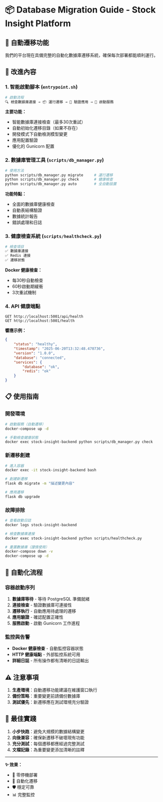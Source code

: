 # 📦 Database Migration Guide - Stock Insight Platform

## 🚀 自動遷移功能

我們的平台現在具備完整的自動化數據庫遷移系統，確保每次部署都能順利運行。

## 🔧 改進內容

### 1. 智能啟動腳本 (`entrypoint.sh`)

```bash
# 啟動流程
🔍 檢查數據庫連接 → 📦 運行遷移 → 🧪 驗證應用 → 🚀 啟動服務
```

**主要功能：**
- 智能數據庫連接檢查（最多30次重試）
- 自動初始化遷移目錄（如果不存在）
- 開發模式下自動檢測模型變更
- 應用配置驗證
- 優化的 Gunicorn 配置

### 2. 數據庫管理工具 (`scripts/db_manager.py`)

```bash
# 使用方法
python scripts/db_manager.py migrate     # 運行遷移
python scripts/db_manager.py check       # 健康檢查
python scripts/db_manager.py auto        # 全自動設置
```

**功能特點：**
- 全面的數據庫健康檢查
- 自動表結構驗證
- 數據統計報告
- 錯誤處理和日誌

### 3. 健康檢查系統 (`scripts/healthcheck.py`)

```bash
# 檢查項目
✅ 數據庫連接
✅ Redis 連接  
✅ 遷移狀態
```

**Docker 健康檢查：**
- 每30秒自動檢查
- 60秒啟動期緩衝
- 3次重試機制

### 4. API 健康端點

```http
GET http://localhost:5001/api/health
GET http://localhost:5001/health
```

**響應示例：**
```json
{
    "status": "healthy",
    "timestamp": "2025-06-20T13:32:48.470736",
    "version": "1.0.0",
    "database": "connected",
    "services": {
        "database": "ok",
        "redis": "ok"
    }
}
```

## 📋 使用指南

### 開發環境

```bash
# 啟動服務（自動遷移）
docker-compose up -d

# 手動檢查健康狀態
docker exec stock-insight-backend python scripts/db_manager.py check
```

### 新遷移創建

```bash
# 進入容器
docker exec -it stock-insight-backend bash

# 創建新遷移
flask db migrate -m "描述變更內容"

# 應用遷移
flask db upgrade
```

### 故障排除

```bash
# 查看啟動日誌
docker logs stock-insight-backend

# 檢查數據庫連接
docker exec stock-insight-backend python scripts/healthcheck.py

# 重置數據庫（謹慎使用）
docker-compose down -v
docker-compose up -d
```

## 🔄 自動化流程

### 容器啟動序列

1. **數據庫等待** - 等待 PostgreSQL 準備就緒
2. **連接檢查** - 驗證數據庫可連接性
3. **遷移執行** - 自動應用待處理的遷移
4. **應用驗證** - 確認配置正確性
5. **服務啟動** - 啟動 Gunicorn 工作進程

### 監控與告警

- **Docker 健康檢查** - 自動監控容器狀態
- **HTTP 健康端點** - 外部監控系統可用
- **詳細日誌** - 所有操作都有清晰的日誌輸出

## ⚠️ 注意事項

1. **生產環境**：自動遷移功能建議在維護窗口執行
2. **備份策略**：重要變更前請備份數據庫
3. **測試優先**：新遷移應在測試環境充分驗證

## 🎯 最佳實踐

1. **小步快跑**：避免大規模的數據結構變更
2. **向後兼容**：確保新遷移不破壞現有功能
3. **充分測試**：每個遷移都應經過完整測試
4. **文檔記錄**：為重要變更添加清晰的註釋

---

**✨ 效果：** 
- 🚀 零停機部署
- 🔄 自動化遷移
- 🛡️ 穩定可靠
- 📊 完整監控 
